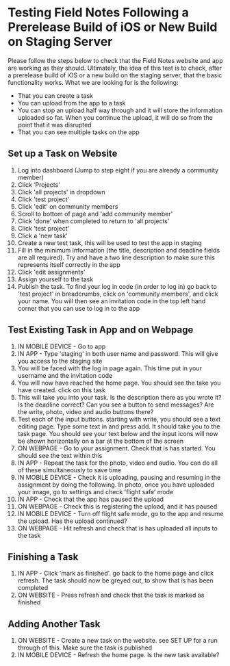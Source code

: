 Testing Field Notes Following a Prerelease Build of iOS or New Build on Staging Server
=======================================================================================

Please follow the steps below to check that the Field Notes website and app are working as they should. Ultimately, the idea of this test is to check, after a prerelease build of iOS or a new build on the staging server, that the basic functionality works. What we are looking for is the following: 

- That you can create a task
- You can upload from the app to a task
- You can stop an upload half way through and it will store the information uploaded so far. When   you continue the upload, it will do so from the point that it was disrupted
- That you can see multiple tasks on the app 

Set up a Task on Website
------------------------
1. Log into dashboard (Jump to step eight if you are already a community member)
2. Click ‘Projects’
3. Click 'all projects' in dropdown
4. Click 'test project'
5. Click 'edit' on community members
6. Scroll to bottom of page and 'add community member'
7. Click 'done' when completed to return to 'all projects'
8. Click 'test project'
9. Click a 'new task'
10. Create a new test task, this will be used to test the app in staging
11. Fill in the minimum information (the title, description and deadline fields are all required). Try and have a two line description to make sure this represents itself correctly in the app 
12. Click 'edit assignments'
13. Assign yourself to the task
14. Publish the task. To find your log in code (in order to log in) go back to 'test project' in breadcrumbs, click on 'community members', and click your name. You will then see an invitation code in the top left hand corner that you can use to log in to the app

Test Existing Task in App and on Webpage
----------------------------------------

1. IN MOBILE DEVICE - Go to app
2. IN APP - Type 'staging' in both user name and password. This will give you access to the staging site 
  1. You will be faced with the log in page again. This time put in your username and the invitation code 
  2. You will now have reached the home page. You should see the take you have created. click on this task
  3. This will take you into your task. Is the description there as you wrote it? Is the deadline correct? Can you see a button to send messages? Are the write, photo, video and audio buttons there?
  4. Test each of the input buttons. starting with write, you should see a text editing page. Type some text in and press add. It should take you to the task page. You should see your text below and the input icons will now be shown horizontally on a bar at the bottom of the screen
3. ON WEBPAGE - Go to your assignment. Check that is has started. You should see the text within this
4. IN APP - Repeat the task for the photo, video and audio. You can do all of these simultaneously to save time 
5. IN MOBILE DEVICE - Check it is uploading, pausing and resuming in the assignment by doing the following. In photo, once you have uploaded your image, go to settings and check 'flight safe’ mode 
6. IN APP - Check that the app has paused the upload
7. ON WEBPAGE - Check this is registering the upload, and it has paused
8. IN MOBILE DEVICE - Turn off flight safe mode, go to the app and resume the upload. Has the upload continued? 
9. ON WEBPAGE - Hit refresh and check that is has uploaded all inputs to the task

Finishing a Task
----------------
1. IN APP - Click 'mark as finished'. go back to the home page and click refresh. The task should now be greyed out, to show that is has been completed
2. ON WEBSITE - Press refresh and check that the task is marked as finished 

Adding Another Task
-------------------
1. ON WEBSITE - Create a new task on the website. see SET UP for a run through of this. Make sure the task is published
2. IN MOBILE DEVICE - Refresh the home page. Is the new task available? 
